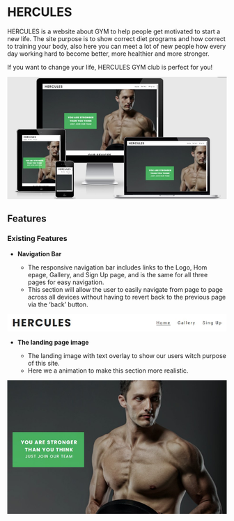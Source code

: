 # HERCULES

HERCULES is a website about GYM to help people get motivated to start a new life.
The site purpose is to show correct diet programs and how correct to training your body, 
also here you can meet a lot of new people how every day working hard to become better, more healthier and more stronger.

If you want to change your life, HERCULES GYM club is perfect for you!

![Responsice Mockup](media/responsive.jpg)

## Features

### Existing Features

- __Navigation Bar__

  - The responsive navigation bar includes links to the Logo, Hom epage, Gallery, and Sign Up page, and is the same for all three pages for easy navigation.
  - This section will allow the user to easily navigate from page to page across all devices without having to revert back to the previous page via the ‘back’ button.

![Nav Bar](media/navigation-bar.jpg)

- __The landing page image__

  - The landing image with text overlay to show our users witch purpose of this site.
  - Here we a animation to make this section more realistic.

![Landing Page](media/hercules-landing.jpg)
